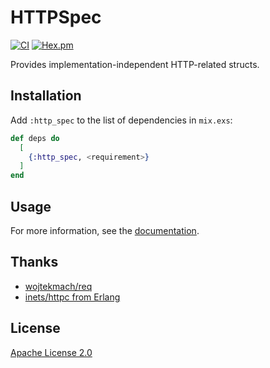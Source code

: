 # HTTPSpec

[![CI](https://github.com/cozy-elixir/http_spec/actions/workflows/ci.yml/badge.svg)](https://github.com/cozy-elixir/http_spec/actions/workflows/ci.yml)
[![Hex.pm](https://img.shields.io/hexpm/v/http_spec.svg)](https://hex.pm/packages/http_spec)

Provides implementation-independent HTTP-related structs.

## Installation

Add `:http_spec` to the list of dependencies in `mix.exs`:

```elixir
def deps do
  [
    {:http_spec, <requirement>}
  ]
end
```

## Usage

For more information, see the [documentation](https://hexdocs.pm/http_spec).

## Thanks

- [wojtekmach/req](https://github.com/wojtekmach/req)
- [inets/httpc from Erlang](https://www.erlang.org/doc/apps/inets/httpc)

## License

[Apache License 2.0](http://www.apache.org/licenses/LICENSE-2.0)

